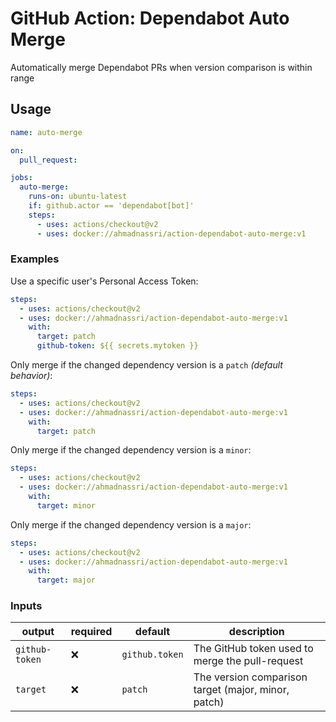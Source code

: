 # GitHub Action: Dependabot Auto Merge

Automatically merge Dependabot PRs when version comparison is within range

## Usage

```yaml
name: auto-merge

on:
  pull_request:

jobs:
  auto-merge:
    runs-on: ubuntu-latest
    if: github.actor == 'dependabot[bot]'
    steps:
      - uses: actions/checkout@v2
      - uses: docker://ahmadnassri/action-dependabot-auto-merge:v1
```

### Examples

Use a specific user's Personal Access Token:

```yaml
steps:
  - uses: actions/checkout@v2
  - uses: docker://ahmadnassri/action-dependabot-auto-merge:v1
    with:
      target: patch
      github-token: ${{ secrets.mytoken }}
```


Only merge if the changed dependency version is a `patch` _(default behavior)_:

```yaml
steps:
  - uses: actions/checkout@v2
  - uses: docker://ahmadnassri/action-dependabot-auto-merge:v1
    with:
      target: patch
```

Only merge if the changed dependency version is a `minor`:

```yaml
steps:
  - uses: actions/checkout@v2
  - uses: docker://ahmadnassri/action-dependabot-auto-merge:v1
    with:
      target: minor
```

Only merge if the changed dependency version is a `major`:

```yaml
steps:
  - uses: actions/checkout@v2
  - uses: docker://ahmadnassri/action-dependabot-auto-merge:v1
    with:
      target: major
```

### Inputs

| output         | required | default        | description                                         |
| -------------- | -------- | -------------- | --------------------------------------------------- |
| `github-token` | ❌        | `github.token` | The GitHub token used to merge the pull-request     |
| `target`       | ❌        | `patch` | The version comparison target (major, minor, patch) |
